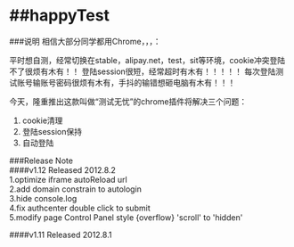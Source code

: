 ##happyTest
=========

###说明
相信大部分同学都用Chrome，，，：

平时想自测，经常切换在stable，alipay.net，test，sit等环境，cookie冲突登陆不了很烦有木有！！
登陆session很短，经常超时有木有！！！！！
每次登陆测试账号输账号密码很烦有木有，手抖的输错想砸电脑有木有！！！

今天，隆重推出这款叫做“测试无忧”的chrome插件将解决三个问题：  
1. cookie清理  
2. 登陆session保持  
3. 自动登陆  



###Release Note  
####v1.12 Released 2012.8.2   
1.optimize iframe autoReload url   
2.add domain constrain to autologin  
3.hide console.log  
4.fix authcenter double click to submit  
5.modify page Control Panel style {overflow} 'scroll' to 'hidden'  

####v1.11 Released 2012.8.1
